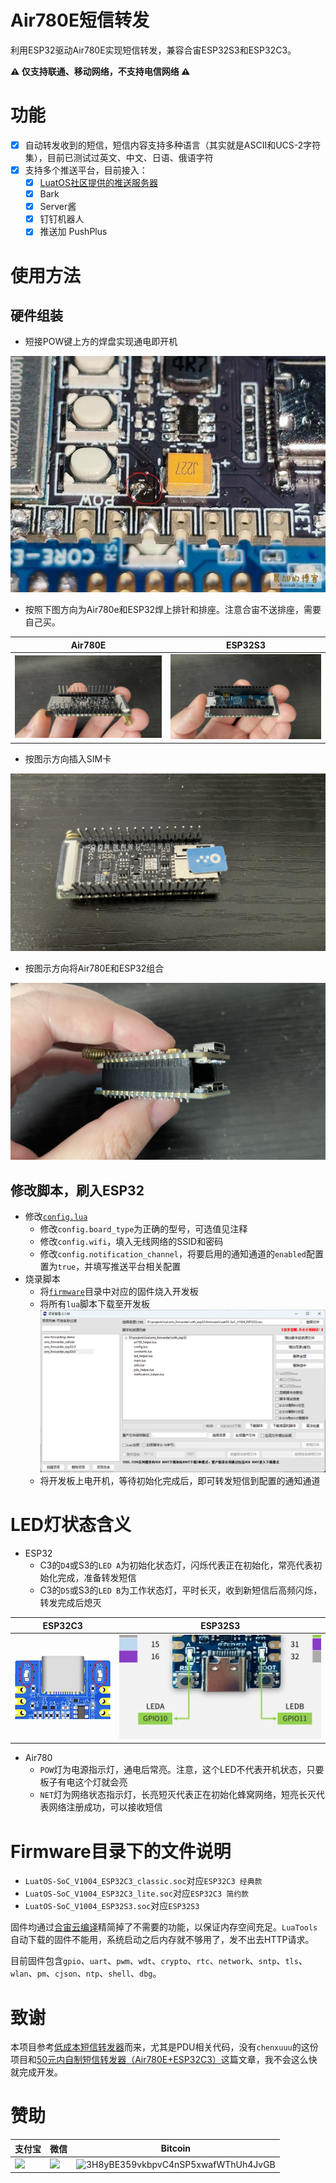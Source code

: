 # Air780E短信转发

利用ESP32驱动Air780E实现短信转发，兼容合宙ESP32S3和ESP32C3。

**⚠ 仅支持联通、移动网络，不支持电信网络 ⚠**

# 功能

- [x] 自动转发收到的短信，短信内容支持多种语言（其实就是ASCII和UCS-2字符集），目前已测试过英文、中文、日语、俄语字符
- [x] 支持多个推送平台，目前接入：
  - [x] [LuatOS社区提供的推送服务器](https://push.luatos.org/)
  - [x] Bark
  - [x] Server酱
  - [x] 钉钉机器人
  - [x] 推送加 PushPlus

# 使用方法

## 硬件组装

- 短接POW键上方的焊盘实现通电即开机

![](/image/shorting_soldering_pad_for_power_key.jpg)

- 按照下图方向为Air780e和ESP32焊上排针和排座。注意合宙不送排座，需要自己买。

| Air780E                  | ESP32S3                  |
|--------------------------|--------------------------|
| ![](/image/air780e.jpeg) | ![](/image/esp32s3.jpeg) |

- 按图示方向插入SIM卡

![](/image/sim_card_direction.jpeg)

- 按图示方向将Air780E和ESP32组合

![](/image/put_together.jpeg)

## 修改脚本，刷入ESP32

- 修改[`config.lua`](config.lua)
  - 修改`config.board_type`为正确的型号，可选值见注释
  - 修改`config.wifi`，填入无线网络的SSID和密码
  - 修改`config.notification_channel`，将要启用的通知通道的`enabled`配置置为`true`，并填写推送平台相关配置
- 烧录脚本
  - 将[`firmware`](firmware)目录中对应的固件烧入开发板
  - 将所有`lua`脚本下载至开发板
![](/image/burning_firmware_and_scripts.png)
  - 将开发板上电开机，等待初始化完成后，即可转发短信到配置的通知通道

# LED灯状态含义

- ESP32
  - C3的`D4`或S3的`LED A`为初始化状态灯，闪烁代表正在初始化，常亮代表初始化完成，准备转发短信
  - C3的`D5`或S3的`LED B`为工作状态灯，平时长灭，收到新短信后高频闪烁，转发完成后熄灭

| ESP32C3                     | ESP32S3                     |
|-----------------------------|-----------------------------|
| ![](/image/esp32c3_led.jpg) | ![](/image/esp32s3_led.png) |

- Air780
  - `POW`灯为电源指示灯，通电后常亮。注意，这个LED不代表开机状态，只要板子有电这个灯就会亮
  - `NET`灯为网络状态指示灯，长亮短灭代表正在初始化蜂窝网络，短亮长灭代表网络注册成功，可以接收短信

# Firmware目录下的文件说明

- `LuatOS-SoC_V1004_ESP32C3_classic.soc`对应`ESP32C3 经典款`
- `LuatOS-SoC_V1004_ESP32C3_lite.soc`对应`ESP32C3 简约款`
- `LuatOS-SoC_V1004_ESP32S3.soc`对应`ESP32S3`

固件均通过[合宙云编译](https://wiki.luatos.com/develop/compile/Cloud_compilation.html)精简掉了不需要的功能，以保证内存空间充足。`LuaTools`自动下载的固件不能用，系统启动之后内存就不够用了，发不出去HTTP请求。

目前固件包含`gpio`、`uart`、`pwm`、`wdt`、`crypto`、`rtc`、`network`、`sntp`、`tls`、`wlan`、`pm`、`cjson`、`ntp`、`shell`、`dbg`。

# 致谢

本项目参考[低成本短信转发器](https://github.com/chenxuuu/sms_forwarding)而来，尤其是PDU相关代码，没有`chenxuuu`的这份项目和[50元内自制短信转发器（Air780E+ESP32C3）](https://www.chenxublog.com/2022/10/28/19-9-sms-forwarding-air780e-esp32c3.html)这篇文章，我不会这么快就完成开发。

# 赞助

| 支付宝 | 微信 | Bitcoin |
| ------ | ---- | ------- |
| ![](https://sat02pap001files.storage.live.com/y4mQubRjj6HwFcaRN5WA43bM81G13d2xI-3OAoLSsXXDxJQZ_inF6qA_OFDB51Pg3yfjXu8CSyioCTUI3StB_Dltd7vmBWNHRT0Ok8zMd9Rf_WU42mgDY-pJW_yCrJ0KEUsd32yi5xqB1wjR4lv8jzMboKmpphgwoeOpPR5xgnfhNbfU8ozvDcfnnEiCpvZ6rLk?width=548&height=542&cropmode=none) | ![](https://sat02pap001files.storage.live.com/y4mRChq9zMZbQZK0gVO19Smbyt74YG1QWTI9RAgewZpJKn6BOEg0GK-_AgR9LwdjDSJriEgnz05YSc9fYUiH09i-PKnb40lZI0AqbvtcyXJvqVSdiWbGpeqPFmIktJb2t-bjIXqrupCzZxXWPXmrrFXXdFzgSWstjebkOujhr-ByhKWoLvgn3GHu2WpnGzbKgXs?width=602&height=599&cropmode=none) | ![3H8yBE359vkbpvC4nSP5xwafWThUh4JvGB](https://sat02pap001files.storage.live.com/y4m7ll7ouERuCbkCXI1x-PQJMYTzonfgpFoEL7Odz8HwPC-O2DngJrulJd23PzD6dJnucGf1zC6zGp4PFyVZjJecRWVT69c06Y4OPdjpEh5Z3E6qkRNg1ZMuP9bxQ3R_YKt2HtjzG_BD3_a9gUkRwHm-zmNH1gxJxnSbysa_qbS8xoiFenQioB4RcU-tMZn71z8?width=1044&height=1098&cropmode=none) |
